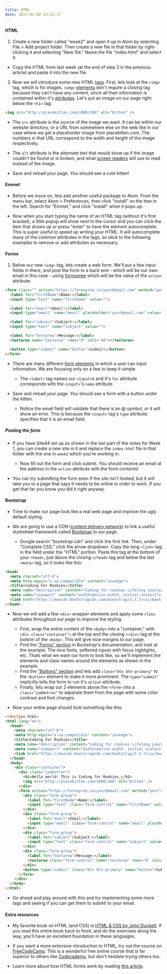 ```yaml
---
title: HTML
date: 2017-01-02 23:22:17
---
```

#### HTML
1. Create a new folder called "week2" and open it up in Atom by selecting File > Add project folder. Then create a new file in that folder by right-clicking it and selecting "New file." Name the file "index.html" and select it.
  - Copy the HTML from last week (at the end of step 3 in the previous article) and paste it into the new file.

2. Now we will introduce some new HTML [tags](http://www.w3schools.com/tags/). First, lets look at the `<img>` tag, which is for images. `<img>` [elements](http://www.w3schools.com/html/html_elements.asp) don't require a closing tag because they can't have any content, since all their information is contained within it's [attributes](http://www.w3schools.com/html/html_attributes.asp). Let's put an image on our page right below the `<h1>` tag:

```html
<img src="http://placekitten.com/1000/300" alt="Kitten" />
```

- The `src` attribute is the source of the image we want. It can be within our website directory, or a URL from somewhere else on the web like in our case where we get a placeholder image from placekitten.com. The numbers in that URL correspond to the width and height of the image respectively.

- The `alt` attribute is the alternate text that would show up if the image couldn't be found or is broken, and what [screen readers](https://en.wikipedia.org/wiki/Screen_reader) will use to read instead of the image.

- Save and reload your page. You should see a cute kitten!

#### Emmet

- Before we move on, lets add another useful package to Atom. From the menu bar, select Atom > Preferences, then click "install" on the tree in the left. Search for "Emmet," and click "install" when it pops up.

- Now when you start typing the name of an HTML tag (without it's first bracket), a little popup will show next to the cursor and you can click the item that shows up or press "enter" to have the element autocomplete. This is super useful to speed up writing your HTML. It will autocomplete many of the common attributes in the tags, so stick to the following examples to remove or add attributes as necessary.

#### Forms
1. Below our new `<img>` tag, lets create a web form. We'll put a few input fields in there, and post the form to a back end - which will be our own email in this case - using [formspree](https://formspree.io) which will be the value of the `action` attribute:

```html
<form class="" action="https://formspree.io/your@email.com" method="post">
  <label for="firstName">Name:</label>
  <input type="text" name="firstName" value="">

  <label for="email">Email:</label>
  <input type="email" name="email" placeholder="your@email.com" value="">

  <label for="subject">Subject:</label>
  <input type="text" name="subject" value="">

  <label for="textarea">Message:</label>
  <textarea name="textarea" rows="8" cols="40"></textarea>

  <button type="submit" name="button">Submit!</button>
</form>
```

- There are many different [form elements](http://www.w3schools.com/html/html_form_elements.asp) in which a user can input information. We are focusing only on a few to keep it simple.
  - The `<label>` tag names our `<input>`s and it's `for` attribute corresponds with the `<input>`'s `name` attribute.

- Save and reload your page. You should see a form with a button under the kitten.
  - Notice the email field will validate that there is an @ symbol, or it will show an error. This is because the `<input>` tag's `type` attribute specifies that it is an email field.

##### Posting the form

- If you have Site44 set up as shown in the last part of the notes for Week 1, you can create a new site in it and replace the `index.html` file in that folder with the one in `week2` which you're working in.
  - Now fill out the form and click submit. You should receive an email at the address in the `action` attribute with the form contents!

- You can try submitting the form even if the site isn't hosted, but it will take you to a page that says it needs to be online in order to work. If you get that far you know you did it right anyway.

#### Bootstrap

- Time to make our page look like a real web page and improve the ugly default styling.

- We are going to use a CDN ([content delivery network](https://en.wikipedia.org/wiki/Content_delivery_network)) to link a useful stylesheet framework called [Bootstrap](https://getbootstrap.com) to our page.
  - Google search "bootstrap cdn" and click the first link. Then, under "Complete CSS," click the arrow dropdown. Copy the long `<link>` tag in the field under the "HTML" portion. Paste this tag at the bottom of your `<head>`, just above the closing `</head>` tag and below the last `<meta>` tag, so it looks like this:

```html
<head>
  <meta charset="utf-8">
  <meta http-equiv="x-ua-compatible" content="ie=edge">
  <title>Coding For Rookies</title>
  <meta name="description" content="Coding for rookies Lifelong Learning U of U">
  <meta name="viewport" content="width=device-width, initial-scale=1">
  <link href="https://maxcdn.bootstrapcdn.com/bootstrap/3.3.7/css/bootstrap.min.css" rel="stylesheet" integrity="sha384-BVYiiSIFeK1dGmJRAkycuHAHRg32OmUcww7on3RYdg4Va+PmSTsz/K68vbdEjh4u" crossorigin="anonymous">
</head>
```

- Now we will add a few `<div>` wrapper elements and apply some `class` attributes throughout our page to improve the styling.
  - First, wrap the entire content of the `<body>` into a "container," with `<div class="container">` at the top and the closing `</div>` tag at the bottom of the `<body>`. This will give nice margins to our page.
  - Find the ["Forms" section](http://getbootstrap.com/css/#forms) in Bootstrap's documentation, and look at the example. The nice fonts, softened inputs with focus highlights, etc. Thats what we want our form to look like, so we'll implement the elements and class names around the elements as shown in the example.
  - Find the ["Buttons" section](https://getbootstrap.com/css/#buttons) and lets add `class="btn btn-primary"` to the `<button>` element to make it more prominent. The `type="submit"` implicitly tells the form to run it's `action` attribute.
  - Finally, lets wrap our 2 elements above the `<form>` into a `class="jumbotron"` to separate them from the page with some color contrast and font changes.

- Now your entire page should look something like this:

```html
<!doctype html>
<html lang="en">
  <head>
    <meta charset="utf-8">
    <meta http-equiv="x-ua-compatible" content="ie=edge">
    <title>Coding For Rookies</title>
    <meta name="description" content="Coding for rookies Lifelong Learning U of U">
    <meta name="viewport" content="width=device-width, initial-scale=1">
    <link href="https://maxcdn.bootstrapcdn.com/bootstrap/3.3.7/css/bootstrap.min.css" rel="stylesheet" integrity="sha384-BVYiiSIFeK1dGmJRAkycuHAHRg32OmUcww7on3RYdg4Va+PmSTsz/K68vbdEjh4u" crossorigin="anonymous">
  </head>
  <body>
    <div class="container">
      <div class="jumbotron">
        <h1>Hello world! This is Coding for Rookies.</h1>
        <img src="http://placekitten.com/1000/300" alt="Kitten" />
      </div>
      <form action="https://formspree.io/your@email.com" method="post">
        <div class="form-group">
          <label for="firstName">Name:</label>
          <input type="text" class="form-control" name="firstName" value="">
        </div>
        <div class="form-group">
          <label for="email">Email:</label>
          <input type="email" class="form-control" name="email" placeholder="your@email.com" value="">
        </div>
        <div class="form-group">
          <label for="subject">Subject:</label>
          <input type="text" class="form-control" name="subject" value="">
        </div>
        <div class="form-group">
          <label for="textarea">Message:</label>
          <textarea class="form-control" name="textarea" rows="8" cols="40"></textarea>
        </div>
        <button type="submit" class="btn btn-primary" name="button">Submit!</button>
      </form>
    </div>
  </body>
</html>
```
- Go ahead and play around with this and try implementing some more tags and seeing if you can get them to submit to your email.

#### Extra resources

- My favorite book on HTML (and CSS) is [HTML & CSS by John Duckett](https://www.amazon.com/HTML-CSS-Design-Build-Websites/dp/1118008189). If you read this entire book back to front, and do the exercises along the way, you'll have an excellent foundation in these languages.

- If you want a more extensive introduction to HTML, try out the course on [FreeCodeCamp](https://www.freecodecamp.com). This is a wonderful free online course that is far superior to others like [Codecademy](https://codecademy.com), but don't hesitate trying others too.

- Learn more about how HTML forms work by reading [this article](http://www.javascript-coder.com/html-form/html-form-tutorial-p1.phtml).

